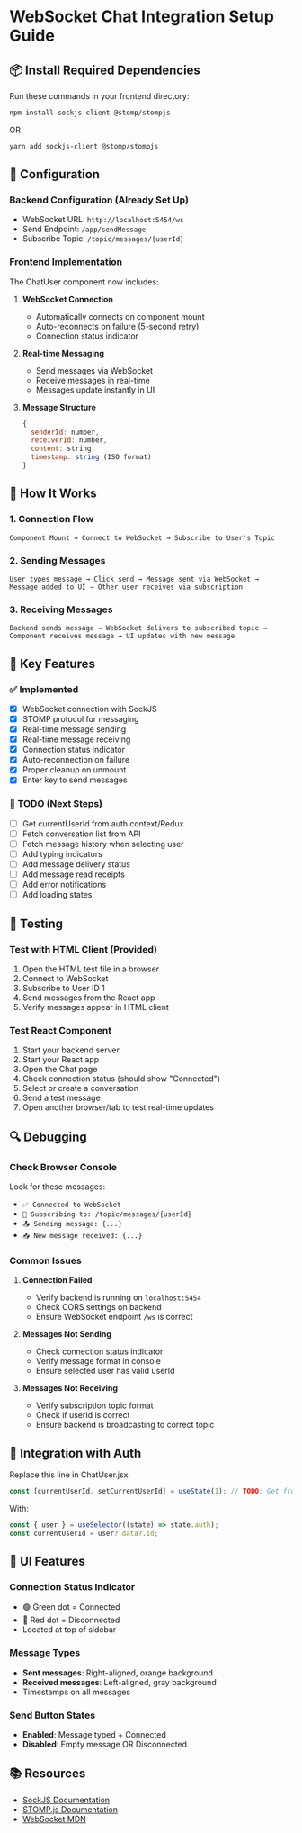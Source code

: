 # WebSocket Chat Integration Setup Guide

## 📦 Install Required Dependencies

Run these commands in your frontend directory:

```bash
npm install sockjs-client @stomp/stompjs
```

OR

```bash
yarn add sockjs-client @stomp/stompjs
```

## 🔧 Configuration

### Backend Configuration (Already Set Up)

- WebSocket URL: `http://localhost:5454/ws`
- Send Endpoint: `/app/sendMessage`
- Subscribe Topic: `/topic/messages/{userId}`

### Frontend Implementation

The ChatUser component now includes:

1. **WebSocket Connection**

   - Automatically connects on component mount
   - Auto-reconnects on failure (5-second retry)
   - Connection status indicator

2. **Real-time Messaging**

   - Send messages via WebSocket
   - Receive messages in real-time
   - Messages update instantly in UI

3. **Message Structure**
   ```javascript
   {
     senderId: number,
     receiverId: number,
     content: string,
     timestamp: string (ISO format)
   }
   ```

## 🚀 How It Works

### 1. Connection Flow

```
Component Mount → Connect to WebSocket → Subscribe to User's Topic
```

### 2. Sending Messages

```
User types message → Click send → Message sent via WebSocket →
Message added to UI → Other user receives via subscription
```

### 3. Receiving Messages

```
Backend sends message → WebSocket delivers to subscribed topic →
Component receives message → UI updates with new message
```

## 🎯 Key Features

### ✅ Implemented

- [x] WebSocket connection with SockJS
- [x] STOMP protocol for messaging
- [x] Real-time message sending
- [x] Real-time message receiving
- [x] Connection status indicator
- [x] Auto-reconnection on failure
- [x] Proper cleanup on unmount
- [x] Enter key to send messages

### 🔄 TODO (Next Steps)

- [ ] Get currentUserId from auth context/Redux
- [ ] Fetch conversation list from API
- [ ] Fetch message history when selecting user
- [ ] Add typing indicators
- [ ] Add message delivery status
- [ ] Add message read receipts
- [ ] Add error notifications
- [ ] Add loading states

## 🧪 Testing

### Test with HTML Client (Provided)

1. Open the HTML test file in a browser
2. Connect to WebSocket
3. Subscribe to User ID 1
4. Send messages from the React app
5. Verify messages appear in HTML client

### Test React Component

1. Start your backend server
2. Start your React app
3. Open the Chat page
4. Check connection status (should show "Connected")
5. Select or create a conversation
6. Send a test message
7. Open another browser/tab to test real-time updates

## 🔍 Debugging

### Check Browser Console

Look for these messages:

- `✅ Connected to WebSocket`
- `🔔 Subscribing to: /topic/messages/{userId}`
- `📤 Sending message: {...}`
- `📥 New message received: {...}`

### Common Issues

1. **Connection Failed**

   - Verify backend is running on `localhost:5454`
   - Check CORS settings on backend
   - Ensure WebSocket endpoint `/ws` is correct

2. **Messages Not Sending**

   - Check connection status indicator
   - Verify message format in console
   - Ensure selected user has valid userId

3. **Messages Not Receiving**
   - Verify subscription topic format
   - Check if userId is correct
   - Ensure backend is broadcasting to correct topic

## 📝 Integration with Auth

Replace this line in ChatUser.jsx:

```javascript
const [currentUserId, setCurrentUserId] = useState(1); // TODO: Get from auth context
```

With:

```javascript
const { user } = useSelector((state) => state.auth);
const currentUserId = user?.data?.id;
```

## 🎨 UI Features

### Connection Status Indicator

- 🟢 Green dot = Connected
- 🔴 Red dot = Disconnected
- Located at top of sidebar

### Message Types

- **Sent messages**: Right-aligned, orange background
- **Received messages**: Left-aligned, gray background
- Timestamps on all messages

### Send Button States

- **Enabled**: Message typed + Connected
- **Disabled**: Empty message OR Disconnected

## 📚 Resources

- [SockJS Documentation](https://github.com/sockjs/sockjs-client)
- [STOMP.js Documentation](https://stomp-js.github.io/stomp-websocket/)
- [WebSocket MDN](https://developer.mozilla.org/en-US/docs/Web/API/WebSocket)
